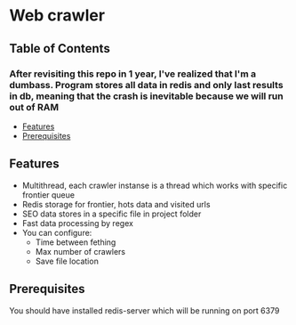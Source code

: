 # Web crawler

## Table of Contents
### After revisiting this repo in 1 year, I've realized that I'm a dumbass. Program stores all data in redis and only last results in db, meaning that the crash is inevitable because we will run out of RAM

- [Features](#features)
- [Prerequisites](#prerequisites)
  
## Features

- Multithread, each crawler instanse is a thread which works with specific frontier queue
- Redis storage for frontier, hots data and visited urls
- SEO data stores in a specific file in project folder
- Fast data processing by regex
- You can configure:
  - Time between fething
  - Max number of crawlers
  - Save file location

## Prerequisites

You should have installed redis-server which will be running on port 6379
